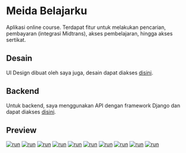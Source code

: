 <a id="app"></a>
# Meida Belajarku
Aplikasi online course. Terdapat fitur untuk melakukan pencarian, pembayaran (integrasi Midtrans), akses pembelajaran, hingga akses sertikat.

## Desain
UI Design dibuat oleh saya juga, desain dapat diakses [disini](https://www.figma.com/file/BWZlH9lsy7thua2Op5WSmG/Skripsi?type=design&node-id=0%3A1&t=bBzu5Kby4YN5NExr-1).

## Backend
Untuk backend, saya menggunakan API dengan framework Django dan dapat diakses [disini](https://github.com/ivandrian11/mb-mobile-backend).

## Preview
[![run](https://lh3.googleusercontent.com/drive-viewer/AFGJ81rPy1K36z0ZpJO6xPm5LBxeP_cIcPIUqg3OzSibwlrBdr6eH4pFFkGPLcFo-Ol6WD94bcn_o21Vm0KNfRbpLELMnIrttA=w1366-h625)](#app)
[![run](https://lh3.googleusercontent.com/drive-viewer/AFGJ81o0NZwMmjf-62a1d2KC7l1F1-KYv2S2udRKQRXbRTJN4QSpskU92ve5Pf9MPW8xfjAEeB0lymxmoDXV2W259jcahjn1Tw=w1366-h625)](#app)
[![run](https://lh3.googleusercontent.com/drive-viewer/AFGJ81qjoIbwZsyIhee-1iLPU4xdOnv3-fxGt90-x_yGMex3H8jrmyNnMsWx0t_NTFNzLuCyYBr3HC5JO00B_peqPnmrd89tNA=w1366-h625)](#app)
[![run](https://lh3.googleusercontent.com/drive-viewer/AFGJ81o8Ni5lv096xuXRQKe873IllgPx5PE8jpGNxV5-_yLgVjaARUAoXea7iiVeGw2-o8fXxnVJPUWImOsOrMZ7b-NZD59udw=w1366-h625)](#app)
[![run](https://lh3.googleusercontent.com/drive-viewer/AFGJ81rDNDfe8GChK3-h--sF2uGNTPmMflJ_y50qZU_CuYB4NUkp-jyIYUTYqUozE9Y_EhxjVcejMVKKZpEEgdyMvYCuCovF9Q=w1366-h625)](#app)
[![run](https://lh3.googleusercontent.com/drive-viewer/AFGJ81pW0KhTBDVq04ksRFuQyaJRdB5vBuSHBQYsATaWUyr7ctjwk8hRMyQwX1wGKACR-SK-V_yq1qnGmom-Xxzb7X6DlWOqSg=w1366-h625)](#app)
[![run](https://lh3.googleusercontent.com/drive-viewer/AFGJ81pywCCKzuSEOwPNPdh7YMypzp7-4MvYYOnHV8-OPM_-vDtVkk27UdiAb12rqXcL1rOzdEARb1j8tHkNXMUds6YrocaQ0g=w1366-h625)](#app)
[![run](https://lh3.googleusercontent.com/drive-viewer/AFGJ81p6t543p5rZCbFkrhlR_gb2w9DPoyYz8qIQ7v9DW4iWLyz2lGiNxmAh6fVT2SqVh05vbkeSZRgbICimgP4cUaXTQFLm=w1366-h625)](#app)
[![run](https://lh3.googleusercontent.com/drive-viewer/AFGJ81pP334M537JnOwAqhfWKRJVOVX2AC3Bt9zoBxryimUN4PDSN3EzGmpEh21v-kRMyWoaK8pqxabMhGAxRKIWtHQFy6DV=w1366-h625)](#app)
[![run](https://lh3.googleusercontent.com/drive-viewer/AFGJ81oMnRzQeL8VVZI9jHYfOBfkrwViikpcvygn1MWm4O7SrU504vXV1-bH3B5E5Vjcs47RDFfIB0HnDLyQwt_aH0b-n1n_zg=w1366-h625)](#app)

